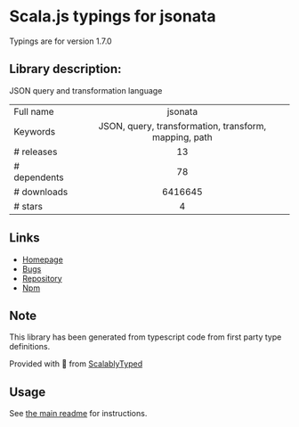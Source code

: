 
# Scala.js typings for jsonata

Typings are for version 1.7.0

## Library description:
JSON query and transformation language

|                    |                 |
| ------------------ | :-------------: |
| Full name          | jsonata |
| Keywords           | JSON, query, transformation, transform, mapping, path |
| # releases         | 13 |
| # dependents       | 78 |
| # downloads        | 6416645 |
| # stars            | 4 |

## Links
- [Homepage](http://jsonata.org/)
- [Bugs](https://github.com/jsonata-js/jsonata/issues)
- [Repository](https://github.com/jsonata-js/jsonata)
- [Npm](https://www.npmjs.com/package/jsonata)
    


## Note
This library has been generated from typescript code from first party type definitions.

Provided with :purple_heart: from [ScalablyTyped](https://github.com/oyvindberg/ScalablyTyped)

## Usage
See [the main readme](../../readme.md) for instructions.


